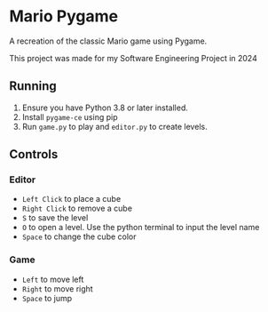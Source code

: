# Mario Pygame

A recreation of the classic Mario game using Pygame. 

This project was made for my Software Engineering Project in 2024

## Running

1. Ensure you have Python 3.8 or later installed.
2. Install `pygame-ce` using pip
3. Run `game.py` to play and `editor.py` to create levels.

## Controls
### Editor
- `Left Click` to place a cube
- `Right Click` to remove a cube
- `S` to save the level
- `O` to open a level. Use the python terminal to input the level name
- `Space` to change the cube color

### Game
- `Left` to move left
- `Right` to move right
- `Space` to jump